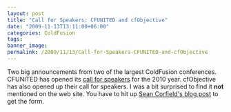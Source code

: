 ```yaml
---
layout: post
title: "Call for Speakers: CFUNITED and cfObjective"
date: "2009-11-13T13:11:00+06:00"
categories: ColdFusion 
tags: 
banner_image: 
permalink: /2009/11/13/Call-for-Speakers-CFUNITED-and-cfObjective
---
```


Two big announcements from two of the largest ColdFusion conferences. CFUNITED has opened its <a href="http://callforspeakers.cfconf.org/">call for speakers</a> for the 2010 year. cfObjective has also opened up their call for speakers. I was a bit surprised to find it <b>not</b> mentioned on the web site. You have to hit up <a href="http://corfield.org/blog/index.cfm/do/blog.entry/entry/cfObjective_2010__Call_For_Speakers">Sean Corfield's blog post</a> to get the form.